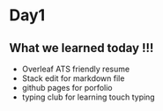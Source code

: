 # Day1
## What we learned today !!!
* Overleaf ATS friendly resume
* Stack edit for markdown file
* github pages for porfolio
* typing club for learning touch typing 
